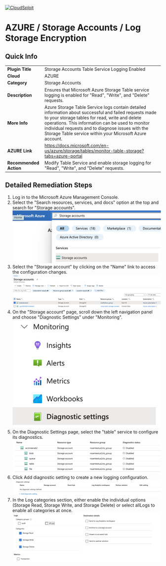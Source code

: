 
[![CloudSploit](https://cloudsploit.com/img/logo-new-big-text-100.png "CloudSploit")](https://cloudsploit.com)

# AZURE / Storage Accounts / Log Storage Encryption

## Quick Info

| | |
|-|-|
| **Plugin Title** | Storage Accounts Table Service Logging Enabled |
| **Cloud** | AZURE |
| **Category** | Storage Accounts |
| **Description** | Ensures that Microsoft Azure Storage Table service logging is enabled for "Read", "Write", and "Delete" requests. |
| **More Info** | Azure Storage Table Service logs contain detailed information about successful and failed requests made to your storage tables for read, write and delete operations. This information can be used to monitor individual requests and to diagnose issues with the Storage Table service within your Microsoft Azure account. |
| **AZURE Link** | https://docs.microsoft.com/en-us/azure/storage/tables/monitor-table-storage?tabs=azure-portal |
| **Recommended Action** | Modify Table Service and enable storage logging for "Read", "Write", and "Delete" requests.|

## Detailed Remediation Steps

1. Log in to the Microsoft Azure Management Console.
2. Select the "Search resources, services, and docs" option at the top and search for "Storage accounts".</br> <img src="/resources/azure/storageaccounts/storage-accounts-table-service-logging-enabled/step2.png"/>
3. Select the "Storage account" by clicking on the "Name" link to access the configuration changes. </br> <img src="/resources/azure/storageaccounts/storage-accounts-table-service-logging-enabled/step3.png"/>
4. On the "Storage account" page, scroll down the left navigation panel and choose "Diagnostic Settings" under "Monitoring". </br> <img src="/resources/azure/storageaccounts/storage-accounts-table-service-logging-enabled/step4.png"/>
5. On the Diagnostic Settings page, select the "table" service to configure its diagnostics. </br> <img src="/resources/azure/storageaccounts/storage-accounts-table-service-logging-enabled/step5.png"/>
6. Click Add diagnostic setting to create a new logging configuration. </br> <img src="/resources/azure/storageaccounts/storage-accounts-table-service-logging-enabled/step6.png"/>
7. In the Log categories section, either enable the individual options (Storage Read, Storage Write, and Storage Delete) or select allLogs to enable all categories at once. </br> <img src="/resources/azure/storageaccounts/storage-accounts-table-service-logging-enabled/step7.png"/>